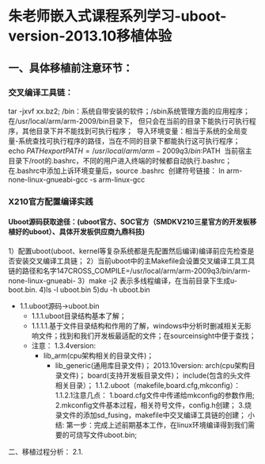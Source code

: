 # 朱老师嵌入式课程系列学习-uboot-version-2013.10移植体验  
## 一、具体移植前注意环节： 
### 交叉编译工具链：
  tar -jxvf xx.bz2; /bin：系统自带安装的软件；/sbin系统管理方面的应用程序；在/usr/local/arm/arm-2009/bin目录下， 但只会在当前的目录下能执行可执行程   序，其他目录下并不能找到可执行程序；
  导入环境变量：相当于系统的全局变量-系统查找可执行程序的路径，当在不同的目录下都能执行这可执行程序；
    echo $PATH
    export PATH=/usr/local/arm/arm-2009q3/bin:$PATH
  当前宿主目录下/root的.bashrc，不同的用户进入终端的时候都自动执行.bashrc；在.bashrc中添加上诉环境变量后，source .bashrc
  创建符号链接：
    ln arm-none-linux-gnueabi-gcc -s arm-linux-gcc

### X210官方配置编译实践
#### Uboot源码获取途径：(uboot官方、SOC官方（SMDKV210三星官方的开发板移植好的uboot）、具体开发板供应商九鼎科技)
1）配置uboot(uboot、kernel等复杂系统都是先配置然后编译)编译前应先检查是否安装交叉编译工具链；
2）当前uboot中的主Makefile会设置交叉编译工具工具链的路径和名字147CROSS_COMPILE=/usr/local/arm/arm-2009q3/bin/arm-none-linux-gnueabi-
3）make -j2 表示多线程编译，在当前目录下生成u-boot.bin.
4)ls -l uboot.bin
5)du -h uboot.bin


  - 1.1.uboot源码->uboot.bin
    - 1.1.1.uboot目录结构基本了解； 
    - 1.1.1.1.基于文件目录结构和作用的了解，windows中分析时删减相关无影响文件；找到和我们开发板最适配的文件；在sourceinsight中便于查找；
    - 注意： 1.3.4version:
      - lib_arm(cpu架构相关的目录文件)；
        - lib_generic(通用库目录文件)；
            2013.10version:
              arch(cpu架构目录文件)；
              board(支持开发板目录文件)；
              include(包含的头文件相关目录）；
    1.1.2.uboot（makefile,board.cfg,mkconfig）：
     1.1.2.1注意几点：
            1.board.cfg文件中传递给mkconfig的参数作用;
            2.mkconfig文件基本过程，相关符号文件，config.h创建；
            3.烧录文件的添加sd_fusing，makefile中交叉编译工具链的创建；
小结: 第一步：完成上述前期基本工作，在linux环境编译得到我们需要的可烧写文件uboot.bin;

二、移植过程分析：
  2.1.
